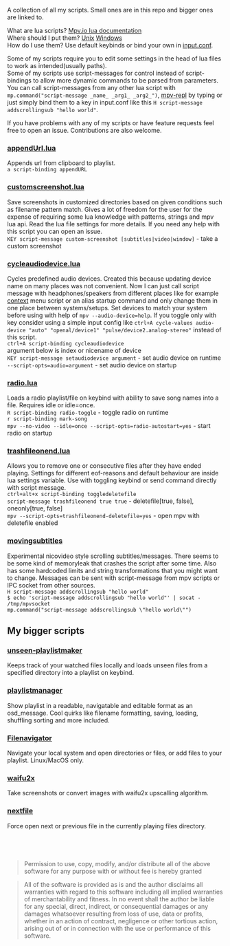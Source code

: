 A collection of all my scripts. Small ones are in this repo and bigger ones are linked to.  
  
What are lua scripts? [Mpv.io lua documentation](https://mpv.io/manual/master/#lua-scripting)  
Where should I put them? [Unix](https://mpv.io/manual/stable/#files) [Windows](https://mpv.io/manual/stable/#files-on-windows)  
How do I use them? Use default keybinds or bind your own in [input.conf](https://mpv.io/manual/stable/#input-conf).

Some of my scripts require you to edit some settings in the head of lua files to work as intended(usually paths).  
Some of my scripts use script-messages for control instead of script-bindings to allow more dynamic commands to be parsed from parameters. You can call script-messages from any other lua script with `mp.command("script-message _name_ _arg1_ _arg2_")`, [mpv-repl](https://github.com/rossy/mpv-repl) by typing or just simply bind them to a key in input.conf like this `H script-message addscrollingsub "hello world"`.  

If you have problems with any of my scripts or have feature requests feel free to open an issue. Contributions are also welcome.  

### [appendUrl.lua](https://github.com/donmaiq/mpv-scripts/blob/master/appendURL.lua)  
  Appends url from clipboard to playlist.  
  `a script-binding appendURL`  

### [customscreenshot.lua](https://github.com/donmaiq/mpv-scripts/blob/master/customscreenshot.lua)  
  Save screenshots in customized directories based on given conditions such as filename pattern match. Gives a lot of freedom for the user for the expense of requiring some lua knowledge with patterns, strings and mpv lua api. Read the lua file settings for more details. If you need any help with this script you can open an issue.   
  `KEY script-message custom-screenshot [subtitles|video|window]` - take a custom screenshot  

### [cycleaudiodevice.lua](https://github.com/donmaiq/mpv-scripts/blob/master/cycleaudiodevice.lua)  
  Cycles predefined audio devices. Created this because updating device name on many places was not convenient. Now I can just call script message with headphones/speakers from different places like for example [context](https://gist.github.com/avih/bee746200b5712220b8bd2f230e535de) menu script or an alias startup command and only change them in one place between systems/setups. Set devices to match your system before using with help of `mpv --audio-device=help`. If you toggle only with key consider using a simple input config like `ctrl+A cycle-values audio-device "auto" "openal/device1" "pulse/device2.analog-stereo"` instead of this script.  
  `ctrl+A script-binding cycleaudiodevice`  
  argument below is index or nicename of device  
  `KEY script-message setaudiodevice argument` - set audio device on runtime  
  `--script-opts=audio=argument` - set audio device on startup  

### [radio.lua](https://github.com/donmaiq/mpv-scripts/blob/master/radio.lua)  
  Loads a radio playlist/file on keybind with ability to save song names into a file. Requires idle or idle=once.  
  `R script-binding radio-toggle` - toggle radio on runtime  
  `r script-binding mark-song`  
  `mpv --no-video --idle=once --script-opts=radio-autostart=yes` - start radio on startup  

### [trashfileonend.lua](https://github.com/donmaiq/mpv-scripts/blob/master/trashfileonend.lua)  
  Allows you to remove one or consecutive files after they have ended playing. Settings for different eof-reasons and default behaviour are inside lua settings variable. Use with toggling keybind or send command directly with script message.  
  `ctrl+alt+x script-binding toggledeletefile`  
  `script-message trashfileonend true true` - deletefile[true, false], oneonly[true, false]  
  `mpv --script-opts=trashfileonend-deletefile=yes` - open mpv with deletefile enabled
  
### [movingsubtitles](https://gist.github.com/jonniek/c3fed06cd7990518e8b2389f48ba3619)
  Experimental nicovideo style scrolling subtitles/messages. There seems to be some kind of memoryleak that crashes the script after some time. Also has some hardcoded limits and string transformations that you might want to change. Messages can be sent with script-message from mpv scripts or IPC socket from other sources.  
  `H script-message addscrollingsub "hello world"`  
  `$ echo 'script-message addscrollingsub "hello world"' | socat - /tmp/mpvsocket`  
  `mp.command("script-message addscrollingsub \"hello world\"")`
  

## My bigger scripts
### [unseen-playlistmaker](https://github.com/donmaiq/unseen-playlistmaker)
  Keeps track of your watched files locally and loads unseen files from a specified directory into a playlist on keybind.  
### [playlistmanager](https://github.com/donmaiq/Mpv-Playlistmanager)
  Show playlist in a readable, navigatable and editable format as an osd_message. Cool quirks like filename formatting, saving, loading, shuffling sorting and more included.
### [Filenavigator](https://github.com/donmaiq/mpv-filenavigator)
  Navigate your local system and open directories or files, or add files to your playlist. Linux/MacOS only.
### [waifu2x](https://github.com/donmaiq/mpv-waifu2x)  
  Take screenshots or convert images with waifu2x upscalling algorithm.
### [nextfile](https://github.com/donmaiq/mpv-nextfile)  
  Force open next or previous file in the currently playing files directory.  
  
  &nbsp;  
---
>Permission to use, copy, modify, and/or distribute all of the above software for any purpose with or without fee is hereby granted  

>All of the software is provided as is and the author disclaims all warranties with regard to this software including all implied warranties of merchantability and fitness. In no event shall the author be liable for any special, direct, indirect, or consequential damages or any damages whatsoever resulting from loss of use, data or profits, whether in an action of contract, negligence or other tortious action, arising out of or in connection with the use or performance of this software.
